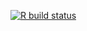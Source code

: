   <!-- badges: start -->
  [![R build status](https://github.com/geocompr/geocompr.github.io/workflows/R-CMD-check/badge.svg)](https://github.com/geocompr/geocompr.github.io/actions)
  <!-- badges: end -->